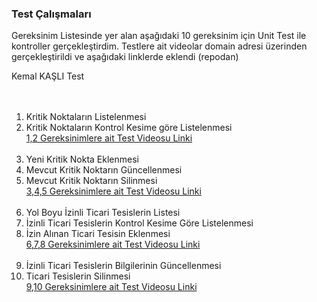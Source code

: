 ### Test Çalışmaları <br/>
Gereksinim Listesinde  yer alan aşağıdaki 10 gereksinim için Unit Test ile kontroller gerçekleştirdim.  Testlere ait videolar domain adresi üzerinden gerçekleştirildi ve aşağıdaki linklerde eklendi (repodan)<br/>

Kemal KAŞLI Test<br/> <br/> <br/>
1.	Kritik Noktaların Listelenmesi<br/>
2.	Kritik Noktaların Kontrol Kesime göre Listelenmesi<br/>
[1,2 Gereksinimlere ait Test Videosu Linki](https://github.com/kemalkasli/IspartaKGM/blob/main/unit%20test%201%2B2.mp4)<br/><br/>
3.	Yeni Kritik Nokta Eklenmesi<br/>
4.	Mevcut Kritik Noktarın Güncellenmesi<br/>
5.	Mevcut Kritik Noktarın Silinmesi<br/>
[3,4,5 Gereksinimlere ait Test Videosu Linki](https://github.com/kemalkasli/IspartaKGM/blob/main/unit%20test%203%2B4%2B5.mp4)<br/><br/>
6.	Yol Boyu İzinli Ticari Tesislerin Listesi<br/>
7.	İzinli Ticari Tesislerin Kontrol Kesime Göre Listelenmesi<br/>
8.	İzin Alınan Ticari Tesisin Eklenmesi<br/>
[6,7,8 Gereksinimlere ait Test Videosu Linki](https://github.com/kemalkasli/IspartaKGM/blob/main/unit%20test%206%2B7%2B8.mp4)<br/><br/>
9.	İzinli Ticari Tesislerin Bilgilerinin Güncellenmesi<br/>
10.	Ticari Tesislerin Silinmesi<br/>
[9,10 Gereksinimlere ait Test Videosu Linki](https://github.com/kemalkasli/IspartaKGM/blob/main/unit%20test%209%2B10.mp4)<br/><br/>
 
